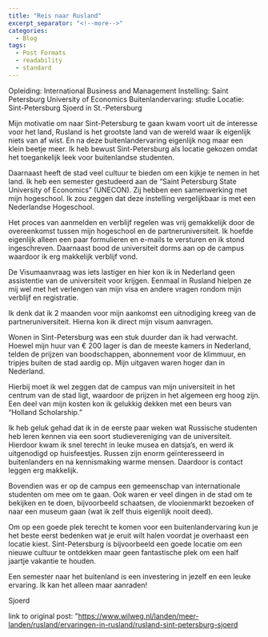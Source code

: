 ```yaml
---
title: "Reis naar Rusland"
excerpt_separator: "<!--more-->"
categories:
  - Blog
tags:
  - Post Formats
  - readability
  - standard
---
```


Opleiding: International Business and Management
Instelling: Saint Petersburg University of Economics
Buitenlandervaring: studie
Locatie: Sint-Petersburg
 Sjoerd in St.-Petersburg

Mijn motivatie om naar Sint-Petersburg te gaan kwam voort uit de interesse voor het land, Rusland is het grootste land van de wereld waar ik eigenlijk niets van af wist. En na deze buitenlandervaring eigenlijk nog maar een klein beetje meer. Ik heb bewust Sint-Petersburg als locatie gekozen omdat het toegankelijk leek voor buitenlandse studenten.

Daarnaast heeft de stad veel cultuur te bieden om een kijkje te nemen in het land.
Ik heb een semester gestudeerd aan de “Saint Petersburg State University of Economics” (UNECON). Zij hebben een samenwerking met mijn hogeschool. Ik zou zeggen dat deze instelling vergelijkbaar is met een Nederlandse Hogeschool.


Het proces van aanmelden en verblijf regelen was vrij gemakkelijk door de overeenkomst tussen mijn hogeschool en de partneruniversiteit. Ik hoefde eigenlijk alleen een paar formulieren en e-mails te versturen en ik stond ingeschreven. Daarnaast bood de universiteit dorms aan op de campus waardoor ik erg makkelijk verblijf vond.

De Visumaanvraag was iets lastiger en hier kon ik in Nederland geen assistentie van de universiteit voor krijgen. Eenmaal in Rusland hielpen ze mij wel met het verlengen van mijn visa en andere vragen rondom mijn verblijf en registratie.

Ik denk dat ik 2 maanden voor mijn aankomst een uitnodiging kreeg van de partneruniversiteit. Hierna kon ik direct mijn visum aanvragen.


Wonen in Sint-Petersburg was een stuk duurder dan ik had verwacht. Hoewel mijn huur van € 200 lager is dan de meeste kamers in Nederland, telden de prijzen van boodschappen, abonnement voor de klimmuur, en tripjes buiten de stad aardig op. Mijn uitgaven waren hoger dan in Nederland.

Hierbij moet ik wel zeggen dat de campus van mijn universiteit in het centrum van de stad ligt, waardoor de prijzen in het algemeen erg hoog zijn. Een deel van mijn kosten kon ik gelukkig dekken met een beurs van “Holland Scholarship.”

Ik heb geluk gehad dat ik in de eerste paar weken wat Russische studenten heb leren kennen via een soort studievereniging van de universiteit. Hierdoor kwam ik snel terecht in leuke musea en datsja’s, en werd ik uitgenodigd op huisfeestjes. Russen zijn enorm geïnteresseerd in buitenlanders en na kennismaking warme mensen. Daardoor is contact leggen erg makkelijk.

Bovendien was er op de campus een gemeenschap van internationale studenten om mee om te gaan. Ook waren er veel dingen in de stad om te bekijken en te doen, bijvoorbeeld schaatsen, de vlooienmarkt bezoeken of naar een museum gaan (wat ik zelf thuis eigenlijk nooit deed).

Om op een goede plek terecht te komen voor een buitenlandervaring kun je het beste eerst bedenken wat je eruit wilt halen voordat je overhaast een locatie kiest. Sint-Petersburg is bijvoorbeeld een goede locatie om een nieuwe cultuur te ontdekken maar geen fantastische plek om een half jaartje vakantie te houden.

Een semester naar het buitenland is een investering in jezelf en een leuke ervaring. Ik kan het alleen maar aanraden!

Sjoerd


link to original post:
"https://www.wilweg.nl/landen/meer-landen/rusland/ervaringen-in-rusland/rusland-sint-petersburg-sjoerd
